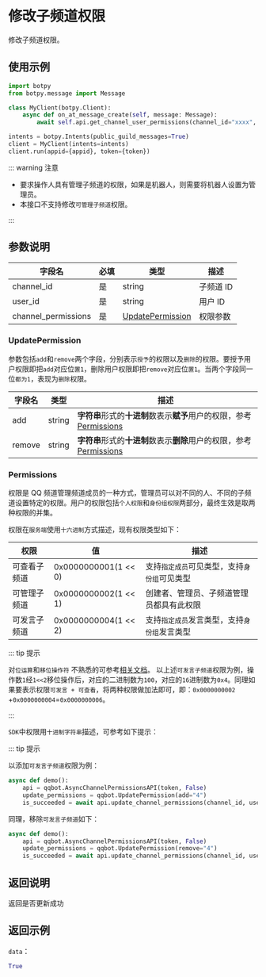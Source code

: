 # 修改子频道权限 

修改子频道权限。

## 使用示例

```python
import botpy
from botpy.message import Message

class MyClient(botpy.Client):
    async def on_at_message_create(self, message: Message):
        await self.api.get_channel_user_permissions(channel_id="xxxx", user_id="xxxx")

intents = botpy.Intents(public_guild_messages=True)
client = MyClient(intents=intents)
client.run(appid={appid}, token={token})
```

::: warning 注意

- 要求操作人具有管理子频道的权限，如果是机器人，则需要将机器人设置为管理员。
- 本接口不支持修改`可管理子频道`权限。

:::

## 参数说明

| 字段名           | 必填 | 类型                                  | 描述                                      |
| ---------------- | ---- | ------------------------------------- | ----------------------------------------- |
| channel_id        | 是   | string                                | 子频道 ID                                 |
| user_id           | 是   | string                                | 用户 ID  |
| channel_permissions | 是   | [UpdatePermission](#updatepermission) | 权限参数                                  |

### UpdatePermission

参数包括`add`和`remove`两个字段，分别表示`授予`的权限以及`删除`的权限。要授予用户权限即把`add`对应位`置1`，删除用户权限即把`remove`对应位`置1`。当两个字段同一位`都为1`，表现为`删除`权限。

| 字段名 | 类型   | 描述                                                                                |
| ------ | ------ | ----------------------------------------------------------------------------------- |
| add    | string | **字符串**形式的**十进制**数表示**赋予**用户的权限，参考[Permissions](#permissions) |
| remove | string | **字符串**形式的**十进制**数表示**删除**用户的权限，参考[Permissions](#permissions) |

### Permissions

权限是 QQ 频道管理频道成员的一种方式，管理员可以对不同的人、不同的子频道设置特定的权限。用户的权限包括`个人权限`和`身份组权限`两部分，最终生效是取两种权限的并集。

权限在`服务端`使用`十六进制`方式描述，现有权限类型如下：

| 权限         | 值                   | 描述                                         |
| ------------ | -------------------- | -------------------------------------------- |
| 可查看子频道 | 0x0000000001(1 << 0) | 支持`指定成员`可见类型，支持`身份组`可见类型 |
| 可管理子频道 | 0x0000000002(1 << 1) | 创建者、管理员、子频道管理员都具有此权限     |
| 可发言子频道 | 0x0000000004(1 << 2) | 支持`指定成员`发言类型，支持`身份组`发言类型 |

::: tip 提示

对`位运算`和`移位操作符`
不熟悉的可参考[相关文档](https://developer.mozilla.org/zh-CN/docs/Web/JavaScript/Guide/Expressions_and_Operators#%E4%BD%8D%E8%BF%90%E7%AE%97%E7%AC%A6)。
以上述`可发言子频道`权限为例，操作数`1`经`1<<2`移位操作后，对应的二进制数为`100`，对应的`16`进制数为`0x4`。同理如果要表示权限`可发言 + 可查看`，将两种权限做加法即可，即：`0x0000000002`
+`0x0000000004`=`0x0000000006`。

:::

`SDK`中权限用`十进制字符串`描述，可参考如下提示：

::: tip 提示

以添加`可发言子频道`权限为例：

```python
async def demo():
    api = qqbot.AsyncChannelPermissionsAPI(token, False)
    update_permissions = qqbot.UpdatePermission(add="4")
    is_succeeded = await api.update_channel_permissions(channel_id, user_id, update_permissions)
```

同理，移除`可发言子频道`如下：

```python
async def demo():
    api = qqbot.AsyncChannelPermissionsAPI(token, False)
    update_permissions = qqbot.UpdatePermission(remove="4")
    is_succeeded = await api.update_channel_permissions(channel_id, user_id, update_permissions)
```

## 返回说明

返回是否更新成功

## 返回示例

`data`：

```Python
True
```
